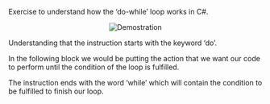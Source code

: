 Exercise to understand how the ‘do-while’ loop works in C#.
  <p align="center">
  <img src="![image](https://github.com/LuisCastilloMartinez/DOWHILE_EJEMPLO/assets/151962825/7bee20ee-2afe-40ba-9344-1e58c1cea26a)" alt="Demostration"/>
</p>
Understanding that the instruction starts with the keyword ‘do’.

In the following block we would be putting the action that we want our code to perform until the condition of the loop is fulfilled.

The instruction ends with the word ‘while’ which will contain the condition to be fulfilled to finish our loop.

